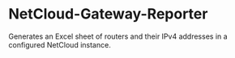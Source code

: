 # NetCloud-Gateway-Reporter
Generates an Excel sheet of routers and their IPv4 addresses in a configured NetCloud instance.
